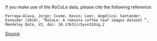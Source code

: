 If you make use of the RoCoLe data, please cite the following reference:

```APA
Parraga-Alava, Jorge; Cusme, Kevin; Loor, Angélica; Santander, Esneider (2019), “RoCoLe: A robusta coffee leaf images dataset ”, Mendeley Data, V2, doi: 10.17632/c5yvn32dzg.2
```

[Source](https://data.mendeley.com/datasets/c5yvn32dzg/2)
